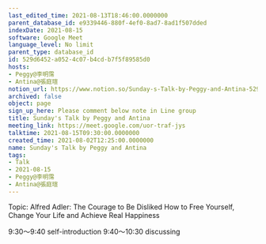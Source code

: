 ```yaml
---
last_edited_time: 2021-08-13T18:46:00.0000000
parent_database_id: e9339446-880f-4ef0-8ad7-8ad1f507dded
indexDate: 2021-08-15
software: Google Meet
language_level: No limit
parent_type: database_id
id: 529d6452-a052-4c07-b4cd-b7f5f89585d0
hosts:
- Peggy@李明霈
- Antina@張庭瑄
notion_url: https://www.notion.so/Sunday-s-Talk-by-Peggy-and-Antina-529d6452a0524c07b4cdb7f5f89585d0
archived: false
object: page
sign_up_here: Please comment below note in Line group
title: Sunday's Talk by Peggy and Antina
meeting_link: https://meet.google.com/uor-traf-jys
talktime: 2021-08-15T09:30:00.0000000
created_time: 2021-08-02T12:25:00.0000000
name: Sunday's Talk by Peggy and Antina
tags:
- Talk
- 2021-08-15
- Peggy@李明霈
- Antina@張庭瑄
---
```


Topic: Alfred Adler: The Courage to Be Disliked
How to Free Yourself, Change Your Life and Achieve Real Happiness

9:30～9:40 self-introduction
9:40～10:30 discussing


